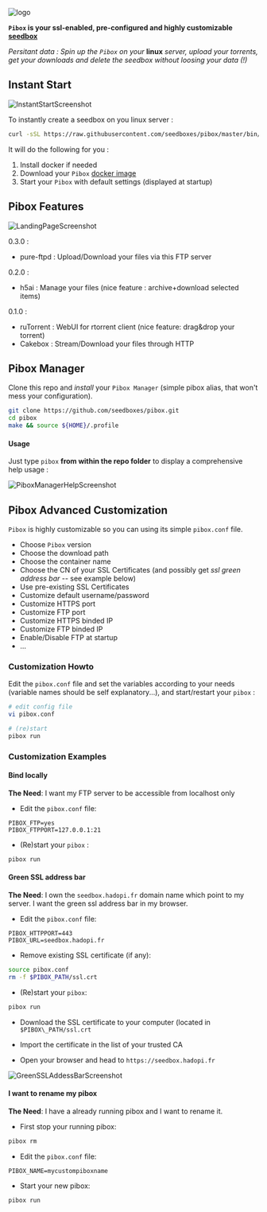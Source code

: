 ![logo](https://raw.githubusercontent.com/seedboxes/pibox/master/img/pibox.png)

**`Pibox` is your ssl-enabled, pre-configured and highly customizable [seedbox](http://github.com/seedboxes/pibox)**

*Persitant data : Spin up the `Pibox` on your* **linux** *server, upload your torrents, get your downloads and delete the seedbox without loosing your data (!)*

## Instant Start

![InstantStartScreenshot](https://raw.githubusercontent.com/seedboxes/pibox/master/img/instantstart.png)

To instantly create a seedbox on you linux server :

```bash
curl -sSL https://raw.githubusercontent.com/seedboxes/pibox/master/bin/start | bash
```

It will do the following for you :

1. Install docker if needed
2. Download your `Pibox`  [docker image](https://registry.hub.docker.com/r/seedboxes/pibox)
3. Start your `Pibox` with default settings (displayed at startup)

## Pibox Features

![LandingPageScreenshot](https://raw.githubusercontent.com/seedboxes/pibox/master/img/httplandingpage.png)

0.3.0 :

* pure-ftpd : Upload/Download your files via this FTP server

0.2.0 :

* h5ai : Manage your files (nice feature : archive+download selected items)

0.1.0 :

* ruTorrent : WebUI for rtorrent client (nice feature: drag&drop your torrent)
* Cakebox : Stream/Download your files through HTTP

## Pibox Manager

Clone this repo and *install* your `Pibox Manager` (simple pibox alias, 
that won't mess your configuration).

```bash
git clone https://github.com/seedboxes/pibox.git
cd pibox
make && source ${HOME}/.profile
```
#### Usage

Just type `pibox` **from within the repo folder** to display a comprehensive help usage :

![PiboxManagerHelpScreenshot](https://raw.githubusercontent.com/seedboxes/pibox/master/img/piboxmanagerhelp.png)

## Pibox Advanced Customization

`Pibox` is highly customizable so you can using its simple `pibox.conf` file.

* Choose `Pibox` version
* Choose the download path
* Choose the container name
* Choose the CN of your SSL Certificates (and possibly get *ssl green address bar* -- see example below)
* Use pre-existing SSL Certificates
* Customize default username/password
* Customize HTTPS port
* Customize FTP port
* Customize HTTPS binded IP
* Customize FTP binded IP
* Enable/Disable FTP at startup
* ...

### Customization Howto

Edit the `pibox.conf` file and set the variables according to your needs (variable names
should be self explanatory...), and start/restart your `pibox` :

```bash
# edit config file
vi pibox.conf

# (re)start
pibox run
```

### Customization Examples

#### Bind locally

**The Need**: I want my FTP server to be accessible from localhost only

* Edit the `pibox.conf` file:
```
PIBOX_FTP=yes
PIBOX_FTPPORT=127.0.0.1:21
```

* (Re)start your `pibox` :
```bash
pibox run
```

#### Green SSL address bar

**The Need**: I own the `seedbox.hadopi.fr` domain name which point to my server. 
I want the green ssl address bar in my browser.

* Edit the `pibox.conf` file:
```
PIBOX_HTTPPORT=443
PIBOX_URL=seedbox.hadopi.fr
```

* Remove existing SSL certificate (if any):
```bash
source pibox.conf
rm -f $PIBOX_PATH/ssl.crt
```

* (Re)start your `pibox`:
```bash
pibox run
```

* Download the SSL certificate to your computer (located in `$PIBOX\_PATH/ssl.crt`

* Import the certificate in the list of your trusted CA

* Open your browser and head to `https://seedbox.hadopi.fr`

![GreenSSLAddessBarScreenshot](https://raw.githubusercontent.com/seedboxes/pibox/master/img/greenssladdressbar.png)

#### I want to rename my pibox

**The Need**: I have a already running pibox and I want to rename it.

* First stop your running pibox:
```bash
pibox rm
```

* Edit the `pibox.conf` file:
```
PIBOX_NAME=mycustompiboxname
```


* Start your new pibox:
```bash
pibox run
```
